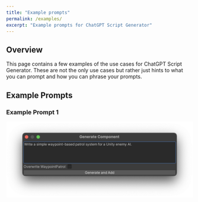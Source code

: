 ```yaml
---
title: "Example prompts"
permalink: /examples/
excerpt: "Example prompts for ChatGPT Script Generator"
---
```


## Overview

This page contains a few examples of the use cases for ChatGPT Script Generator. These are not the only use cases but rather just hints to what you can prompt and how you can phrase your prompts.

## Example Prompts

### Example Prompt 1

![](../assets/images/manual_images/sg-prompt-1.png)


<!--
{% include video.html url='/assets/images/manual-videos/chroma-shader-gradient-shading.mp4' %}{: .image-fancy}
-->
